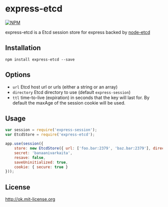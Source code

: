 express-etcd
============

[![NPM](https://nodei.co/npm/express-etcd.png)](https://nodei.co/npm/express-etcd)

express-etcd is a Etcd session store for express backed by [node-etcd](https://github.com/stianeikeland/node-etcd)

Installation
------------

`npm install express-etcd --save`


Options
-------

  - `url` Etcd host url or urls (either a string or an array)
  - `directory` Etcd directory to use (default `express-session`)
  - `ttl` time-to-live (expiration) in seconds that the key will last for. By default the maxAge of the session cookie will be used.


Usage
-----

```js
var session = require('express-session');
var EtcdStore = require('express-etcd');

app.use(session({
    store: new EtcdStore({ url: ['foo.bar:2379', 'baz.bar:2379'], directory: 'mydir' }),
    secret: 'banaanivarkaita',
    resave: false,
    saveUninitialized: true,
    cookie: { secure: true }
}));
```


License
-------

http://ok.mit-license.org
